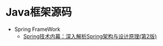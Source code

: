 #   Java框架源码

-   Spring FrameWork
    -   [Spring技术内幕：深入解析Spring架构与设计原理(第2版)](../../spring/SYe0808/README.md)
